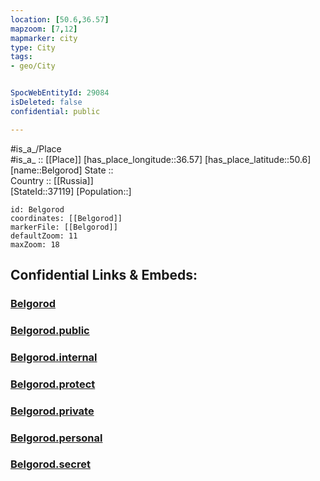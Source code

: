 ```yaml
---
location: [50.6,36.57] 
mapzoom: [7,12] 
mapmarker: city 
type: City
tags:
- geo/City


SpocWebEntityId: 29084
isDeleted: false
confidential: public

---
```

#is_a_/Place  
#is_a_ :: [[Place]] 
[has_place_longitude::36.57] 
[has_place_latitude::50.6] 
[name::Belgorod] 
State ::  
Country :: [[Russia]]  
[StateId::37119] 
[Population::] 



```leaflet
id: Belgorod
coordinates: [[Belgorod]] 
markerFile: [[Belgorod]] 
defaultZoom: 11 
maxZoom: 18
```


## Confidential Links & Embeds: 

### [Belgorod](/_Standards/Earth/Continent/Europe/Europe~East/Russia/Russia~Central/Belgorod_Oblast/City/Belgorod.md) 

### [Belgorod.public](/_public/Earth/Continent/Europe/Europe~East/Russia/Russia~Central/Belgorod_Oblast/City/Belgorod.public.md) 

### [Belgorod.internal](/_internal/Earth/Continent/Europe/Europe~East/Russia/Russia~Central/Belgorod_Oblast/City/Belgorod.internal.md) 

### [Belgorod.protect](/_protect/Earth/Continent/Europe/Europe~East/Russia/Russia~Central/Belgorod_Oblast/City/Belgorod.protect.md) 

### [Belgorod.private](/_private/Earth/Continent/Europe/Europe~East/Russia/Russia~Central/Belgorod_Oblast/City/Belgorod.private.md) 

### [Belgorod.personal](/_personal/Earth/Continent/Europe/Europe~East/Russia/Russia~Central/Belgorod_Oblast/City/Belgorod.personal.md) 

### [Belgorod.secret](/_secret/Earth/Continent/Europe/Europe~East/Russia/Russia~Central/Belgorod_Oblast/City/Belgorod.secret.md)

